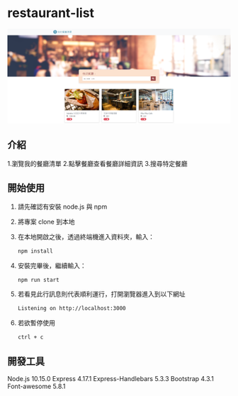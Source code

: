 # restaurant-list
![Index page about Restaurant List](./public/image/list_screenshot.png)

## 介紹
1.瀏覽我的餐廳清單
2.點擊餐廳查看餐廳詳細資訊
3.搜尋特定餐廳

## 開始使用
1. 請先確認有安裝 node.js 與 npm
2. 將專案 clone 到本地
3. 在本地開啟之後，透過終端機進入資料夾，輸入：

   ```bash
   npm install
   ```

4. 安裝完畢後，繼續輸入：

   ```bash
   npm run start
   ```

5. 若看見此行訊息則代表順利運行，打開瀏覽器進入到以下網址

   ```bash
   Listening on http://localhost:3000
   ```

6. 若欲暫停使用

   ```bash
   ctrl + c
   ```

## 開發工具
Node.js 10.15.0
Express 4.17.1
Express-Handlebars 5.3.3
Bootstrap 4.3.1
Font-awesome 5.8.1
